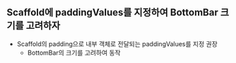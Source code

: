 ## Scaffold에 paddingValues를 지정하여 BottomBar 크기를 고려하자
- Scaffold의 padding으로 내부 객체로 전달되는 paddingValues를 지정 권장
  - BottomBar의 크기를 고려하여 동작
